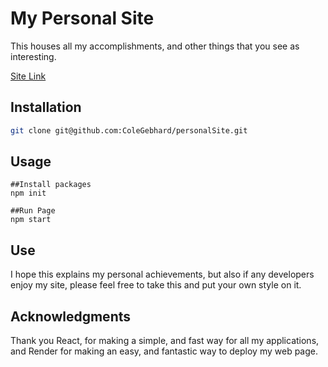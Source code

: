 # My Personal Site

This houses all my accomplishments, and other things that you see as interesting. 

[Site Link](https://cole-gebhard.onrender.com/)

## Installation

```bash
git clone git@github.com:ColeGebhard/personalSite.git
```

## Usage

```
##Install packages
npm init

##Run Page
npm start
```

## Use

I hope this explains my personal achievements, but also if any developers enjoy my site, please feel free to take this and put your own style on it.

## Acknowledgments

Thank you React, for making a simple, and fast way for all my applications, and Render for making an easy, and fantastic way to deploy my web page.